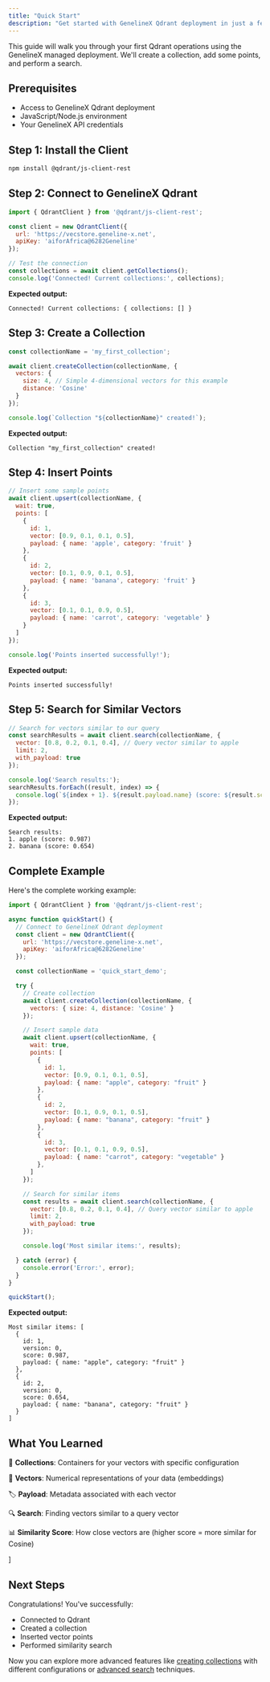 ```yaml
---
title: "Quick Start"
description: "Get started with GenelineX Qdrant deployment in just a few minutes"
---
```


This guide will walk you through your first Qdrant operations using the GenelineX managed deployment. We'll create a collection, add some points, and perform a search.

## Prerequisites

- Access to GenelineX Qdrant deployment
- JavaScript/Node.js environment
- Your GenelineX API credentials

## Step 1: Install the Client

```bash
npm install @qdrant/js-client-rest
```

## Step 2: Connect to GenelineX Qdrant

```javascript
import { QdrantClient } from '@qdrant/js-client-rest';

const client = new QdrantClient({
  url: 'https://vecstore.geneline-x.net',
  apiKey: 'aiforAfrica@6282Geneline'
});

// Test the connection
const collections = await client.getCollections();
console.log('Connected! Current collections:', collections);
```

**Expected output:**
```
Connected! Current collections: { collections: [] }
```

## Step 3: Create a Collection

```javascript
const collectionName = 'my_first_collection';

await client.createCollection(collectionName, {
  vectors: {
    size: 4, // Simple 4-dimensional vectors for this example
    distance: 'Cosine'
  }
});

console.log(`Collection "${collectionName}" created!`);
```

**Expected output:**
```
Collection "my_first_collection" created!
```

## Step 4: Insert Points

```javascript
// Insert some sample points
await client.upsert(collectionName, {
  wait: true,
  points: [
    {
      id: 1,
      vector: [0.9, 0.1, 0.1, 0.5],
      payload: { name: 'apple', category: 'fruit' }
    },
    {
      id: 2,
      vector: [0.1, 0.9, 0.1, 0.5],
      payload: { name: 'banana', category: 'fruit' }
    },
    {
      id: 3,
      vector: [0.1, 0.1, 0.9, 0.5],
      payload: { name: 'carrot', category: 'vegetable' }
    }
  ]
});

console.log('Points inserted successfully!');
```

**Expected output:**
```
Points inserted successfully!
```

## Step 5: Search for Similar Vectors

```javascript
// Search for vectors similar to our query
const searchResults = await client.search(collectionName, {
  vector: [0.8, 0.2, 0.1, 0.4], // Query vector similar to apple
  limit: 2,
  with_payload: true
});

console.log('Search results:');
searchResults.forEach((result, index) => {
  console.log(`${index + 1}. ${result.payload.name} (score: ${result.score.toFixed(3)})`);
});
```

**Expected output:**
```
Search results:
1. apple (score: 0.987)
2. banana (score: 0.654)
```

## Complete Example

Here's the complete working example:

```javascript
import { QdrantClient } from '@qdrant/js-client-rest';

async function quickStart() {
  // Connect to GenelineX Qdrant deployment
  const client = new QdrantClient({
    url: 'https://vecstore.geneline-x.net',
    apiKey: 'aiforAfrica@6282Geneline'
  });

  const collectionName = 'quick_start_demo';

  try {
    // Create collection
    await client.createCollection(collectionName, {
      vectors: { size: 4, distance: 'Cosine' }
    });

    // Insert sample data
    await client.upsert(collectionName, {
      wait: true,
      points: [
        { 
          id: 1, 
          vector: [0.9, 0.1, 0.1, 0.5], 
          payload: { name: "apple", category: "fruit" } 
        },
        { 
          id: 2, 
          vector: [0.1, 0.9, 0.1, 0.5], 
          payload: { name: "banana", category: "fruit" } 
        },
        { 
          id: 3, 
          vector: [0.1, 0.1, 0.9, 0.5], 
          payload: { name: "carrot", category: "vegetable" } 
        },
      ]
    });

    // Search for similar items
    const results = await client.search(collectionName, {
      vector: [0.8, 0.2, 0.1, 0.4], // Query vector similar to apple
      limit: 2,
      with_payload: true
    });

    console.log('Most similar items:', results);

  } catch (error) {
    console.error('Error:', error);
  }
}

quickStart();
```

**Expected output:**
```
Most similar items: [
  {
    id: 1,
    version: 0,
    score: 0.987,
    payload: { name: "apple", category: "fruit" }
  },
  {
    id: 2, 
    version: 0,
    score: 0.654,
    payload: { name: "banana", category: "fruit" }
  }
]
```

## What You Learned

🎯 **Collections**: Containers for your vectors with specific configuration

🔢 **Vectors**: Numerical representations of your data (embeddings)  

🏷️ **Payload**: Metadata associated with each vector

🔍 **Search**: Finding vectors similar to a query vector

📊 **Similarity Score**: How close vectors are (higher score = more similar for Cosine)

]

## Next Steps

Congratulations! You've successfully:
- Connected to Qdrant
- Created a collection
- Inserted vector points
- Performed similarity search

Now you can explore more advanced features like [creating collections](/collections/creating) with different configurations or [advanced search](/search/vector-search) techniques.
